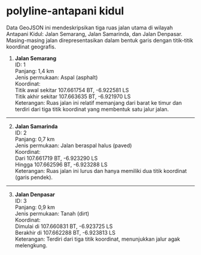 # polyline-antapani kidul

Data GeoJSON ini mendeskripsikan tiga ruas jalan utama di wilayah Antapani Kidul: Jalan Semarang, Jalan Samarinda, dan Jalan Denpasar. Masing-masing jalan direpresentasikan dalam bentuk garis dengan titik-titik koordinat geografis.

1. **Jalan Semarang**<br>
ID: 1<br>
Panjang: 1,4 km<br>
Jenis permukaan: Aspal (asphalt)<br>
Koordinat:<br>
Titik awal sekitar 107.661754 BT, -6.922581 LS<br>
Titik akhir sekitar 107.663635 BT, -6.921970 LS<br>
Keterangan: Ruas jalan ini relatif memanjang dari barat ke timur dan terdiri dari tiga titik koordinat yang membentuk satu jalur jalan.<br>

---

2. **Jalan Samarinda**<br>
ID: 2<br>
Panjang: 0,7 km<br>
Jenis permukaan: Jalan beraspal halus (paved)<br>
Koordinat:<br>
Dari 107.661719 BT, -6.923290 LS<br>
Hingga 107.662596 BT, -6.923288 LS<br>
Keterangan: Ruas jalan ini lurus dan hanya memiliki dua titik koordinat (garis pendek).<br>

---

3. **Jalan Denpasar**<br>
ID: 3<br>
Panjang: 0,9 km<br>
Jenis permukaan: Tanah (dirt)<br>
Koordinat:<br>
Dimulai di 107.660831 BT, -6.923725 LS<br>
Berakhir di 107.662288 BT, -6.923813 LS<br>
Keterangan: Terdiri dari tiga titik koordinat, menunjukkan jalur agak melengkung.<br>

